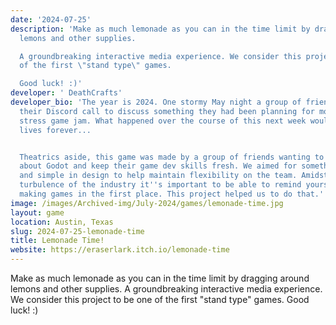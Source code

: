 ```yaml
---
date: '2024-07-25'
description: 'Make as much lemonade as you can in the time limit by dragging around
  lemons and other supplies.

  A groundbreaking interactive media experience. We consider this project to be one
  of the first \"stand type\" games.

  Good luck! :)'
developer: ' DeathCrafts'
developer_bio: 'The year is 2024. One stormy May night a group of friends huddle around
  their Discord call to discuss something they had been planning for months - a low
  stress game jam. What happened over the course of this next week would change their
  lives forever...


  Theatrics aside, this game was made by a group of friends wanting to learn more
  about Godot and keep their game dev skills fresh. We aimed for something low-scope
  and simple in design to help maintain flexibility on the team. Amidst the current
  turbulence of the industry it''s important to be able to remind yourself why you''re
  making games in the first place. This project helped us to do that.'
image: /images/Archived-img/July-2024/games/lemonade-time.jpg
layout: game
location: Austin, Texas
slug: 2024-07-25-lemonade-time
title: Lemonade Time!
website: https://eraserlark.itch.io/lemonade-time
---
```


Make as much lemonade as you can in the time limit by dragging around lemons and other supplies.
A groundbreaking interactive media experience. We consider this project to be one of the first "stand type" games.
Good luck! :)